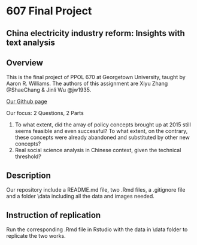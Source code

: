 # 607 Final Project

## China electricity industry reform: Insights with text analysis

## Overview
This is the final project of PPOL 670 at Georgetown University, taught by Aaron R. Williams. The authors of this assignment are Xiyu Zhang @ShaeChang & Jinli Wu @jw1935.

[Our Github page](https://shaechang.github.io/670finalproj/)

Our focus: 2 Questions, 2 Parts

1. To what extent, did the array of policy concepts brought up at 2015 still seems feasible and even successful? To what extent, on the contrary, these concepts were already abandoned and substituted by other new concepts?
2. Real social science analysis in Chinese context, given the technical threshold? 

## Description
Our repository include a README.md file, two .Rmd files, a .gitignore file and a folder \data including all the data and images needed.

## Instruction of replication
Run the corresponding .Rmd file in Rstudio with the data in \data folder to replicate the two works.


